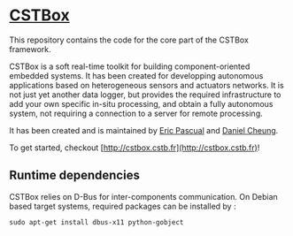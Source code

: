 # [CSTBox](http://cstbox.cstb.fr)

This repository contains the code for the core part of the CSTBox framework.

CSTBox is a soft real-time toolkit for building component-oriented embedded systems. 
It has been created for developping autonomous applications based on heterogeneous 
sensors and actuators networks. It is not just yet another data logger, but provides
the required infrastructure to add your own specific in-situ processing, and obtain
a fully autonomous system, not requiring a connection to a server for remote processing.

It has been created and is maintained by [Eric Pascual](https://github.com/ericpascual) 
and [Daniel Cheung](https://github.com/daniel-cheung).

To get started, checkout [http://cstbox.cstb.fr](http://cstbox.cstb.fr)!

## Runtime dependencies

CSTBox relies on D-Bus for inter-components communication. On Debian based target systems,
required packages can be installed by :

    sudo apt-get install dbus-x11 python-gobject

